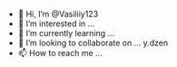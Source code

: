 - 👋 Hi, I’m @Vasiliiy123
- 👀 I’m interested in ...
- 🌱 I’m currently learning ...
- 💞️ I’m looking to collaborate on ... y.dzen
- 📫 How to reach me ...

<!---
Vasiliiy123/Vasiliiy123 is a ✨ special ✨ repository because its `README.md` (this file) appears on your GitHub profile.
You can click the Preview link to take a look at your changes.
--->
